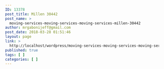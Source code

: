 ```yaml
---
ID: 13378
post_title: Millen 30442
post_name: >
  moving-services-moving-services-moving-services-millen-30442
author: mrgabonijeff@gmail.com
post_date: 2018-03-28 01:51:46
layout: page
link: >
  http://localhost/wordpress/moving-services-moving-services-moving-services-millen-30442/
published: true
tags: [ ]
categories: [ ]
---
```

